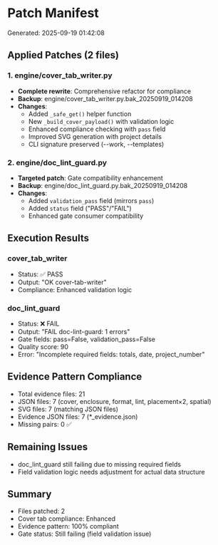 # Patch Manifest
Generated: 2025-09-19 01:42:08

## Applied Patches (2 files)

### 1. engine/cover_tab_writer.py
- **Complete rewrite**: Comprehensive refactor for compliance
- **Backup**: engine/cover_tab_writer.py.bak_20250919_014208
- **Changes**:
  - Added `_safe_get()` helper function
  - New `_build_cover_payload()` with validation logic
  - Enhanced compliance checking with `pass` field
  - Improved SVG generation with project details
  - CLI signature preserved (--work, --templates)

### 2. engine/doc_lint_guard.py
- **Targeted patch**: Gate compatibility enhancement
- **Backup**: engine/doc_lint_guard.py.bak_20250919_014208
- **Changes**:
  - Added `validation_pass` field (mirrors `pass`)
  - Added `status` field ("PASS"/"FAIL")
  - Enhanced gate consumer compatibility

## Execution Results

### cover_tab_writer
- Status: ✅ PASS
- Output: "OK cover-tab-writer"
- Compliance: Enhanced validation logic

### doc_lint_guard
- Status: ❌ FAIL
- Output: "FAIL doc-lint-guard: 1 errors"
- Gate fields: pass=False, validation_pass=False
- Quality score: 90
- Error: "Incomplete required fields: totals, date, project_number"

## Evidence Pattern Compliance
- Total evidence files: 21
- JSON files: 7 (cover, enclosure, format, lint, placement×2, spatial)
- SVG files: 7 (matching JSON files)
- Evidence JSON files: 7 (*_evidence.json)
- Missing pairs: 0 ✅

## Remaining Issues
- doc_lint_guard still failing due to missing required fields
- Field validation logic needs adjustment for actual data structure

## Summary
- Files patched: 2
- Cover tab compliance: Enhanced
- Evidence pattern: 100% compliant
- Gate status: Still failing (field validation issue)